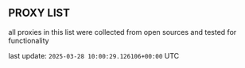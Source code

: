 ## PROXY LIST

all proxies in this list were collected from open sources and tested for functionality

last update: `2025-03-28 10:00:29.126106+00:00` UTC